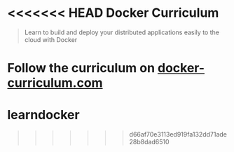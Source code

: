 <<<<<<< HEAD
Docker Curriculum
===

> Learn to build and deploy your distributed applications easily to the cloud with Docker

Follow the curriculum on [docker-curriculum.com](https://docker-curriculum.com/)
=======
# learndocker
>>>>>>> d66af70e3113ed919fa132dd71ade28b8dad6510
